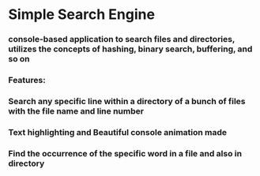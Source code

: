 # Simple Search Engine
### console-based application to search files and directories, utilizes the concepts of hashing, binary search, buffering, and so on 

### Features:
###         Search any specific line within a directory of a bunch of files with the file name and line number
###         Text highlighting and Beautiful console animation made 
###         Find the occurrence of the specific word in a file and also in directory 

